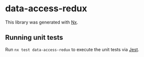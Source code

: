 # data-access-redux

This library was generated with [Nx](https://nx.dev).

## Running unit tests

Run `nx test data-access-redux` to execute the unit tests via [Jest](https://jestjs.io).
